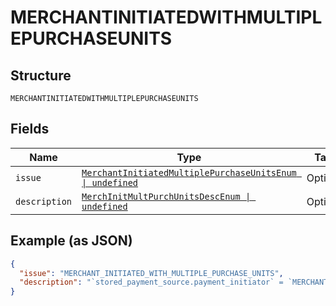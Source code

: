 
# MERCHANTINITIATEDWITHMULTIPLEPURCHASEUNITS

## Structure

`MERCHANTINITIATEDWITHMULTIPLEPURCHASEUNITS`

## Fields

| Name | Type | Tags | Description |
|  --- | --- | --- | --- |
| `issue` | [`MerchantInitiatedMultiplePurchaseUnitsEnum \| undefined`](../../doc/models/merchant-initiated-multiple-purchase-units-enum.md) | Optional | - |
| `description` | [`MerchInitMultPurchUnitsDescEnum \| undefined`](../../doc/models/merch-init-mult-purch-units-desc-enum.md) | Optional | - |

## Example (as JSON)

```json
{
  "issue": "MERCHANT_INITIATED_WITH_MULTIPLE_PURCHASE_UNITS",
  "description": "`stored_payment_source.payment_initiator` = `MERCHANT` is not supported if more than one purchase_unit is present in the Order. Merchant initiated payments are not supported from orders with more than one purchase_unit. Please retry the request with multiple Order requests (one for each purchase_unit)."
}
```


